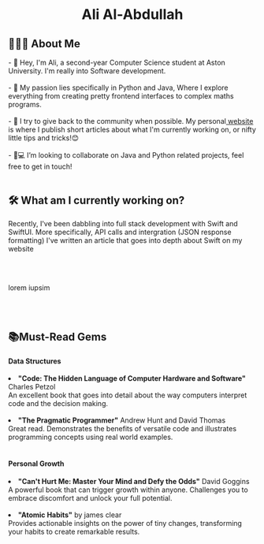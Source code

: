 <h1 align="center"> Ali Al-Abdullah</h1>

<section> 
 <summary><h2>👨🏽‍💻 About Me</h2></summary> 
  <p>
- 👋 Hey, I'm Ali, a second-year Computer Science student at Aston University. I'm really into Software development.
    <br><br>
-  🌟 My passion lies specifically in Python and Java, Where I explore everything from creating pretty frontend interfaces to complex maths programs.
    <br><br>
- 🚀 I try to give back to the community when possible.  My personal<a href="aliab.me"> website</a> is where I publish short articles about what I'm currently working on, or nifty little tips and tricks!😊
    <br><br>
- 💞💻  I’m looking to collaborate on Java and Python related projects, feel free to get in touch!
    <br>
    <br>
</p>

</section>

<section>
 <h2>🛠️ What am I currently working on?</h2>
 <p> Recently, I've been dabbling into full stack development with Swift and SwiftUI. More specifically, API calls and intergration (JSON response formatting) I've written an article that goes into depth about Swift on my website</p><br><br>
 <p> lorem iupsim </p><br><br>
</section>
<section>
 <h2>📚Must-Read Gems</h2>
 <h4>Data Structures</h4>
 <li><b>"Code: The Hidden Language of Computer Hardware and Software" </b> Charles Petzol </b></li>
 An excellent book that goes into detail about the way computers interpret code and the decision making. 
 <br>
 <br>

<li><b>"The Pragmatic Programmer"</b> Andrew Hunt and David Thomas</li>
 Great read. Demonstrates the benefits of versatile code and illustrates programming concepts using real world examples. 
  <br> <br>

  <h4>Personal Growth</h4>
 <li><b>"Can't Hurt Me: Master Your Mind and Defy the Odds"</b> David Goggins</li>
 A powerful book that can trigger growth within anyone. Challenges you to embrace discomfort and unlock your full potential.
 <br> <br>

<li><b>"Atomic Habits"</b> by james clear</li>
 Provides actionable insights on the power of tiny changes, transforming your habits to create remarkable results. 

  <br> <br>
</section>




<!---
arcticxo/arcticxo is a ✨ special ✨ repository because its `README.md` (this file) appears on your GitHub profile.
You can click the Preview link to take a look at your changes.
--->
